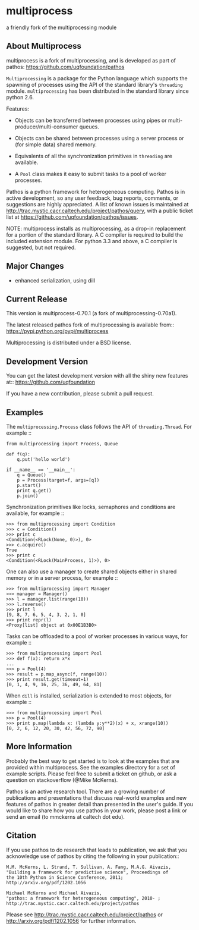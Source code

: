 multiprocess
====
a friendly fork of the multiprocessing module

About Multiprocess
----------
multiprocess is a fork of multiprocessing, and is developed as part of pathos: https://github.com/uqfoundation/pathos

`Multiprocessing` is a package for the Python language which supports the
spawning of processes using the API of the standard library's
`threading` module. `multiprocessing` has been distributed in the standard
library since python 2.6.

Features:

* Objects can be transferred between processes using pipes or
  multi-producer/multi-consumer queues.

* Objects can be shared between processes using a server process or
  (for simple data) shared memory.

* Equivalents of all the synchronization primitives in `threading`
  are available.

* A `Pool` class makes it easy to submit tasks to a pool of worker
  processes.


Pathos is a python framework for heterogeneous computing.
Pathos is in active development, so any user feedback, bug reports, comments,
or suggestions are highly appreciated.  A list of known issues is maintained
at http://trac.mystic.cacr.caltech.edu/project/pathos/query, with a public
ticket list at https://github.com/uqfoundation/pathos/issues.

NOTE: multiprocess installs as multiprocessing, as a drop-in replacement for a portion of the standard library.  A C compiler is required to build the included extension module. For python 3.3 and above, a C compiler is suggested, but not required.


Major Changes
-------------
* enhanced serialization, using dill


Current Release
---------------
This version is multiprocess-0.70.1 (a fork of multiprocessing-0.70a1).

The latest released pathos fork of multiprocessing is available from::
    https://pypi.python.org/pypi/multiprocess

Multiprocessing is distributed under a BSD license.


Development Version
-------------------
You can get the latest development version with all the shiny new features at::
    https://github.com/uqfoundation

If you have a new contribution, please submit a pull request.


Examples
--------
The `multiprocessing.Process` class follows the API of `threading.Thread`.
For example ::

    from multiprocessing import Process, Queue

    def f(q):
        q.put('hello world')

    if __name__ == '__main__':
        q = Queue()
        p = Process(target=f, args=[q])
        p.start()
        print q.get()
        p.join()

Synchronization primitives like locks, semaphores and conditions are
available, for example ::

    >>> from multiprocessing import Condition
    >>> c = Condition()
    >>> print c
    <Condition(<RLock(None, 0)>), 0>
    >>> c.acquire()
    True
    >>> print c
    <Condition(<RLock(MainProcess, 1)>), 0>

One can also use a manager to create shared objects either in shared
memory or in a server process, for example ::

    >>> from multiprocessing import Manager
    >>> manager = Manager()
    >>> l = manager.list(range(10))
    >>> l.reverse()
    >>> print l
    [9, 8, 7, 6, 5, 4, 3, 2, 1, 0]
    >>> print repr(l)
    <Proxy[list] object at 0x00E1B3B0>

Tasks can be offloaded to a pool of worker processes in various ways,
for example ::

    >>> from multiprocessing import Pool
    >>> def f(x): return x*x
    ...
    >>> p = Pool(4)
    >>> result = p.map_async(f, range(10))
    >>> print result.get(timeout=1)
    [0, 1, 4, 9, 16, 25, 36, 49, 64, 81]

When `dill` is installed, serialization is extended to most objects,
for example ::

    >>> from multiprocessing import Pool
    >>> p = Pool(4)
    >>> print p.map(lambda x: (lambda y:y**2)(x) + x, xrange(10))
    [0, 2, 6, 12, 20, 30, 42, 56, 72, 90]


More Information
----------------
Probably the best way to get started is to look at the examples that are
provided within multiprocess.  See the examples directory for a set of
example scripts.  Please feel free to submit a ticket on github, or ask
a question on stackoverflow (@Mike McKerns).

Pathos is an active research tool. There are a growing number of publications
and presentations that discuss real-world examples and new features of pathos
in greater detail than presented in the user's guide.  If you would like to
share how you use pathos in your work, please post a link or send an email
(to mmckerns at caltech dot edu).


Citation
--------
If you use pathos to do research that leads to publication, we ask that you
acknowledge use of pathos by citing the following in your publication::

    M.M. McKerns, L. Strand, T. Sullivan, A. Fang, M.A.G. Aivazis,
    "Building a framework for predictive science", Proceedings of
    the 10th Python in Science Conference, 2011;
    http://arxiv.org/pdf/1202.1056

    Michael McKerns and Michael Aivazis,
    "pathos: a framework for heterogeneous computing", 2010- ;
    http://trac.mystic.cacr.caltech.edu/project/pathos

Please see http://trac.mystic.cacr.caltech.edu/project/pathos or
http://arxiv.org/pdf/1202.1056 for further information.
